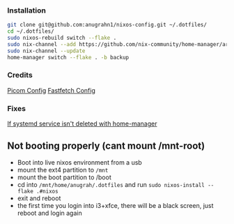 ### Installation

```sh
git clone git@github.com:anugrahn1/nixos-config.git ~/.dotfiles/
cd ~/.dotfiles/
sudo nixos-rebuild switch --flake .
sudo nix-channel --add https://github.com/nix-community/home-manager/archive/master.tar.gz home-manager
sudo nix-channel --update
home-manager switch --flake . -b backup
```


### Credits
 
[Picom Config](https://gitlab.com/codevedas/dotfiles-ayushman/-/blob/i3-nord/.config/picom/picom.conf?ref_type=heads)
[Fastfetch Config](https://github.com/MeraMadness/MeraHypr/blob/main/.config/fastfetch/config.jsonc)

### Fixes

[If systemd service isn't deleted with home-manager](https://github.com/nix-community/home-manager/issues/355#issuecomment-524042996)

## Not booting properly (cant mount /mnt-root) 

- Boot into live nixos environment from a usb
- mount the ext4 partition to `/mnt`
- mount the boot partition to /boot
- cd into `/mnt/home/anugrah/.dotfiles` and run `sudo nixos-install --flake .#nixos`
- exit and reboot
- the first time you login into i3+xfce, there will be a black screen, just reboot and login again

